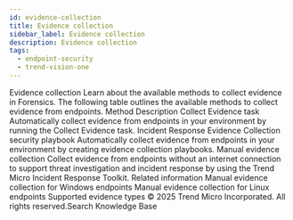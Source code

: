 ```yaml
---
id: evidence-collection
title: Evidence collection
sidebar_label: Evidence collection
description: Evidence collection
tags:
  - endpoint-security
  - trend-vision-one
---
```


 Evidence collection Learn about the available methods to collect evidence in Forensics. The following table outlines the available methods to collect evidence from endpoints. Method Description Collect Evidence task Automatically collect evidence from endpoints in your environment by running the Collect Evidence task. Incident Response Evidence Collection security playbook Automatically collect evidence from endpoints in your environment by creating evidence collection playbooks. Manual evidence collection Collect evidence from endpoints without an internet connection to support threat investigation and incident response by using the Trend Micro Incident Response Toolkit. Related information Manual evidence collection for Windows endpoints Manual evidence collection for Linux endpoints Supported evidence types © 2025 Trend Micro Incorporated. All rights reserved.Search Knowledge Base